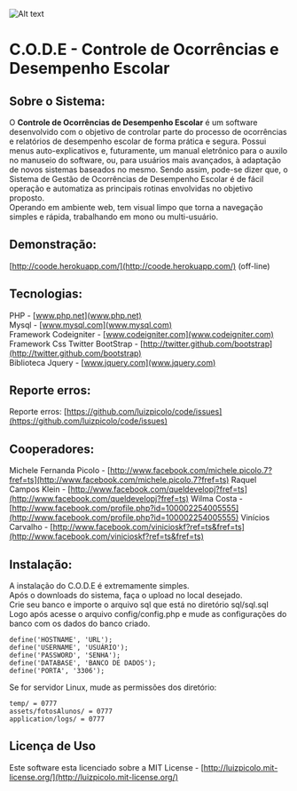 ![Alt text](http://i.imgur.com/CSTSOdZ.png "CODE" )
# C.O.D.E - Controle de Ocorrências e Desempenho Escolar

## Sobre o Sistema:

O  **Controle de Ocorrências de Desempenho Escolar** é um software desenvolvido com o objetivo
de controlar parte do processo de ocorrências e relatórios de desempenho escolar de forma prática e segura.
Possui menus auto-explicativos e, futuramente, um manual eletrônico para o auxilo no manuseio do
software, ou, para usuários mais avançados, à adaptação de novos sistemas baseados no mesmo.
Sendo assim, pode-se dizer que, o Sistema de Gestão de Ocorrências de Desempenho Escolar é de
fácil operação e automatiza as principais rotinas envolvidas no objetivo proposto.<br>
Operando em ambiente web, tem visual limpo que torna a navegação simples e rápida,
trabalhando em mono ou multi-usuário.</p>

## Demonstração:

[http://coode.herokuapp.com/](http://coode.herokuapp.com/) (off-line)

## Tecnologias:

PHP - [www.php.net](www.php.net)    
Mysql - [www.mysql.com](www.mysql.com)    
Framework Codeigniter - [www.codeigniter.com](www.codeigniter.com)    
Framework Css Twitter BootStrap - [http://twitter.github.com/bootstrap](http://twitter.github.com/bootstrap)    
Biblioteca Jquery - [www.jquery.com](www.jquery.com)    

## Reporte erros:
Reporte erros: [https://github.com/luizpicolo/code/issues](https://github.com/luizpicolo/code/issues)

## Cooperadores:

Michele Fernanda Picolo - [http://www.facebook.com/michele.picolo.7?fref=ts](http://www.facebook.com/michele.picolo.7?fref=ts)
Raquel Campos Klein - [http://www.facebook.com/queldevelopj?fref=ts](http://www.facebook.com/queldevelopj?fref=ts)
Wilma Costa - [http://www.facebook.com/profile.php?id=100002254005555](http://www.facebook.com/profile.php?id=100002254005555)
Vinícios Carvalho - [http://www.facebook.com/vinicioskf?ref=ts&fref=ts](http://www.facebook.com/vinicioskf?ref=ts&fref=ts)    

## Instalação:

A instalação do C.O.D.E é extremamente simples.    
Após o downloads do sistema, faça o upload no local desejado.    
Crie seu banco e importe o arquivo sql que está no diretório
sql/sql.sql
Logo após acesse o arquivo 
    config/config.php 
e mude as configurações do banco
com os dados do banco criado.    

    define('HOSTNAME', 'URL');
    define('USERNAME', 'USUÁRIO');
    define('PASSWORD', 'SENHA');
    define('DATABASE', 'BANCO DE DADOS');
    define('PORTA', '3306');
	
Se for servidor Linux, mude as permissões dos diretório:    

    temp/ = 0777
    assets/fotosAlunos/ = 0777
    application/logs/ = 0777

## Licença de Uso
Este software esta licenciado sobre a MIT License - [http://luizpicolo.mit-license.org/](http://luizpicolo.mit-license.org/)
